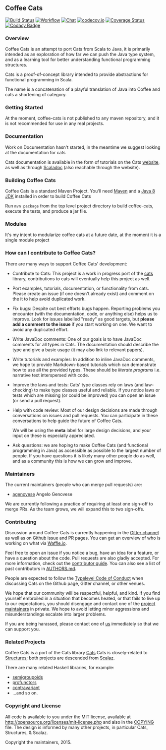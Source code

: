 ## Coffee Cats

[![Build Status](https://travis-ci.org/agenovese/coffee-cats.svg?branch=master)](https://travis-ci.org/agenovese/coffee-cats)
[![Workflow](https://badge.waffle.io/non/cats.png?label=ready&title=Ready)](https://waffle.io/agenovese/coffee-cats)
[![Chat](https://badges.gitter.im/Join%20Chat.svg)](https://gitter.im/agenovese/coffee-cats)
[![codecov.io](http://codecov.io/github/agenovese/coffee-cats/coverage.svg?branch=master)](http://codecov.io/github/agenovese/coffee-cats?branch=master)
[![Coverage Status](https://coveralls.io/repos/github/agenovese/coffee-cats/badge.svg?branch=master)](https://coveralls.io/github/agenovese/coffee-cats?branch=master)
[![Codacy Badge](https://api.codacy.com/project/badge/Grade/1df53f060df64e2f9b7d946955555581)](https://www.codacy.com/app/angelo_2/coffee-cats?utm_source=github.com&amp;utm_medium=referral&amp;utm_content=agenovese/coffee-cats&amp;utm_campaign=Badge_Grade)

### Overview

Coffee Cats is an attempt to port Cats from Scala to Java,
it is primarily intended as an exploration of how far we can
push the Java type system, and as a learning tool for better
understanding functional programming structures.

Cats is a proof-of-concept library intended to provide abstractions
for functional programming in Scala.

The name is a concatenation of a playful translation of Java into Coffee
and cats a shortening of category.

### Getting Started

At the moment, coffee-cats is not published to any maven repository,
and it is not recommended for use in any real projects.

### Documentation

Work on Documentation hasn't started, in the meantime we suggest
looking at the documentation for cats

Cats documentation is available in the form of tutorials on the Cats
[website](http://non.github.io/cats/), as well as through
[Scaladoc](http://non.github.io/cats/api/#package) (also reachable through
the website).

### Building Coffee Cats

Coffee Cats is a standard Maven Project.
You'll need [Maven](http://maven.apache.org) and a 
[Java 8 JDK](http://www.oracle.com/technetwork/java/javase/downloads/index.html) installed in order to build Coffee Cats

Run `mvn package` from the top level project directory to build coffee-cats, execute the tests, and produce a jar file. 

### Modules

It's my intent to modularize coffee cats at a future date, at the moment it is a single module project

### How can I contribute to Coffee Cats?

There are many ways to support Coffee Cats' development:

 * Contribute to Cats: This project is a work in progress port 
   of the [cats](https://github.com/non/cats) library, contributions 
   to cats will eventually help this project as well. 

 * Port examples, tutorials, documentation, or functionality from cats.
   Please create an issue (if one doesn't already exist) and comment on 
   the it to help avoid duplicated work.

 * Fix bugs: Despite out best efforts bugs happen. Reporting problems you
   encounter (with the documentation, code, or anything else) helps us
   to improve. Look for issues labelled "ready" as good targets, but
   **please add a comment to the issue** if you start working on one.
   We want to avoid any duplicated effort.

 * Write JavaDoc comments: One of our goals is to have JavaDoc
   comments for all types in Cats. The documentation should describe
   the type and give a basic usage (it may also link to relevant
   papers).

 * Write tutorials and examples: In addition to inline JavaDoc
   comments, we hope to provide Markdown-based tutorials which can
   demonstrate how to use all the provided types. These should be
   *literate programs* i.e. narrative text interspersed with code.

 * Improve the laws and tests: Cats' type classes rely on laws (and
   law-checking) to make type classes useful and reliable. If you
   notice laws or tests which are missing (or could be improved)
   you can open an issue (or send a pull request).

 * Help with code review: Most of our design decisions are made
   through conversations on issues and pull requests. You can
   participate in these conversations to help guide the future of
   Coffee Cats.

   We will be using the **meta** label for large design decisions, and
   your input on these is especially appreciated.

 * Ask questions: we are hoping to make Coffee Cats (and functional
   programming in Java) as accessible as possible to the largest number of
   people. If you have questions it is likely many other people do as
   well, and as a community this is how we can grow and improve.

### Maintainers

The current maintainers (people who can merge pull requests) are:

 * [agenovese](https://github.com/agenovese) Angelo Genovese

We are currently following a practice of requiring at least one
sign-off to merge PRs. As the team grows, we will expand this to
two sign-offs.

### Contributing

Discussion around Coffee-Cats is currently happening in the
[Gitter channel](https://gitter.im/non/cats) as well as on Github
issue and PR pages. You can get an overview of who is working on what
via [Waffle.io](https://waffle.io/agenovese/coffee-cats).

Feel free to open an issue if you notice a bug, have an idea for a
feature, or have a question about the code. Pull requests are also
gladly accepted. For more information, check out the
[contributor guide](CONTRIBUTING.md). You can also see a list of past
contributors in [AUTHORS.md](AUTHORS.md).

People are expected to follow the
[Typelevel Code of Conduct](http://typelevel.org/conduct.html) when
discussing Cats on the Github page, Gitter channel, or other venues.

We hope that our community will be respectful, helpful, and kind. If
you find yourself embroiled in a situation that becomes heated, or
that fails to live up to our expectations, you should disengage and
contact one of the [project maintainers](#maintainers) in private. We
hope to avoid letting minor aggressions and misunderstandings escalate
into larger problems.

If you are being harassed, please contact one of [us](#maintainers)
immediately so that we can support you.

### Related Projects

Coffee Cats is a port of the Cats library [Cats](https://github.com/non/cats)
Cats is closely-related to [Structures](https://github.com/mpilquist/Structures);
both projects are descended from [Scalaz](https://github.com/scalaz/scalaz).

There are many related Haskell libraries, for example:

 * [semigroupoids](https://hackage.haskell.org/package/semigroupoids)
 * [profunctors](https://github.com/ekmett/profunctors)
 * [contravariant](https://github.com/ekmett/contravariant)
 * ...and so on.

### Copyright and License

All code is available to you under the MIT license, available at
http://opensource.org/licenses/mit-license.php and also in the
[COPYING](COPYING) file. The design is informed by many other
projects, in particular Cats, Structures, & Scalaz.

Copyright the maintainers, 2015.
